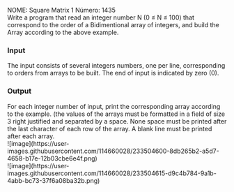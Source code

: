 NOME: Square Matrix 1 Número: 1435
<br>
Write a program that read an integer number N (0 ≤ N ≤ 100) that correspond to the order of a Bidimentional array of integers, and build the Array according to the above example.
<br>
<h3><b>Input</b></h3>
The input consists of several integers numbers, one per line, corresponding to orders from arrays to be built. The end of input is indicated by zero (0).
<br>
<h3><b>Output</b></h3>
For each integer number of input, print the corresponding array according to the example. (the values ​​of the arrays must be formatted in a field of size 3 right justified and separated by a space. None space must be printed after the last character of each row of the array. A blank line must be printed after each array.
<br>
![image](https://user-images.githubusercontent.com/114660028/233504600-8db265b2-a5d7-4658-b17e-12b03cbe6e4f.png)
<br>
![image](https://user-images.githubusercontent.com/114660028/233504615-d9c4b784-9a1b-4abb-bc73-37f6a08ba32b.png)
